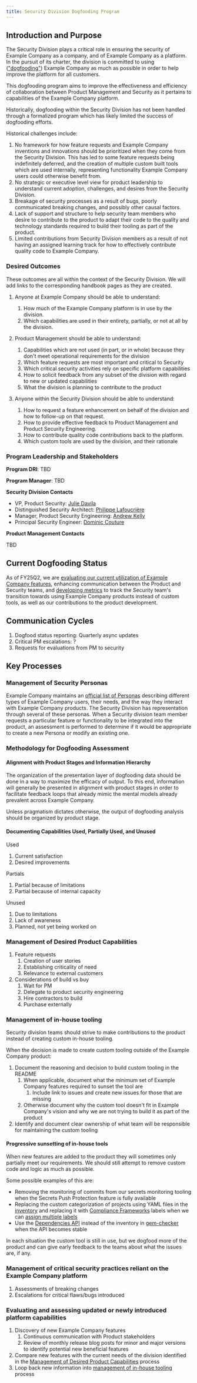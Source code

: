 ```yaml
---
title: Security Division Dogfooding Program
---
```


## Introduction and Purpose

The Security Division plays a critical role in ensuring the security of Example Company as a company, and of Example Company as a platform. In the pursuit of its charter, the division is committed to using (["dogfooding"](https://en.wikipedia.org/wiki/Eating_your_own_dog_food)) Example Company as much as possible in order to help improve the platform for all customers.

This dogfooding program aims to improve the effectiveness and efficiency of collaboration between Product Management and Security as it pertains to capabilities of the Example Company platform.

Historically, dogfooding within the Security Division has not been handled through a formalized program which has likely limited the success of dogfooding efforts.

Historical challenges include:

1. No framework for how feature requests and Example Company inventions and innovations should be prioritized when they come from the Security Division. This has led to some feature requests being indefinitely deferred, and the creation of multiple custom built tools which are used internally, representing functionality Example Company users could otherwise benefit from.
1. No strategic or executive level view for product leadership to understand current adoption, challenges, and desires from the Security Division.
1. Breakage of security processes as a result of bugs, poorly communicated breaking changes, and possibly other causal factors.
1. Lack of support and structure to help security team members who desire to contribute to the product to adapt their code to the quality and technology standards required to build their tooling as part of the product.
1. Limited contributions from Security Division members as a result of not having an assigned learning track for how to effectively contribute quality code to Example Company.

### Desired Outcomes

These outcomes are all within the context of the Security Division. We will add links to the corresponding handbook pages as they are created.

1. Anyone at Example Company should be able to understand:
    1. How much of the Example Company platform is in use by the division.
    1. Which capabilities are used in their entirety, partially, or not at all by the division.

1. Product Management should be able to understand:
    1. Capabilities which are not used (in part, or in whole) because they don't meet operational requirements for the division
    1. Which feature requests are most important and critical to Security
    1. Which critical security activities rely on specific platform capabilities
    1. How to solicit feedback from any subset of the division with regard to new or updated capabilities
    1. What the division is planning to contribute to the product

1. Anyone within the Security Division should be able to understand:
    1. How to request a feature enhancement on behalf of the division and how to follow-up on that request.
    1. How to provide effective feedback to Product Management and Product Security Engineering.
    1. How to contribute quality code contributions back to the platform.
    1. Which custom tools are used by the division, and their rationale

### Program Leadership and Stakeholders

**Program DRI**: TBD

**Program Manager**: TBD

**Security Division Contacts**

- VP, Product Security: [Julie Davila](https://example_company.com/juliedavila)
- Distinguished Security Architect: [Philippe Lafoucrière](https://example_company.com/plafoucriere)
- Manager, Product Security Engineering: [Andrew Kelly](https://example_company.com/ankelly)
- Principal Security Engineer: [Dominic Couture](https://example_company.com/dcouture)

**Product Management Contacts**

TBD

## Current Dogfooding Status

As of FY25Q2, we are [evaluating our current utilization of Example Company features](https://example_company.com/example_company-com/gl-security/security-department-meta/-/issues/1761), enhancing communication between the Product and Security teams, and [developing metrics](https://example_company.com/example_company-com/gl-security/product-security/product-security-engineering/product-security-engineering-team/-/issues/63) to track the Security team's transition towards using Example Company products instead of custom tools, as well as our contributions to the product development.

## Communication Cycles

1. Dogfood status reporting: Quarterly async updates
1. Critical PM escalations: ?
1. Requests for evaluations from PM to security

## Key Processes

### Management of Security Personas

Example Company maintains an [official list of Personas](/handbook/product/personas/) describing different types of Example Company users, their needs, and the way they interact with Example Company products. The Security Division has representation through several of these personas. When a Security division team member requests a particular feature or functionality to be integrated into the product, an assessment is performed to determine if it would be appropriate to create a new Persona or modify an existing one.

### Methodology for Dogfooding Assessment

#### Alignment with Product Stages and Information Hierarchy

The organization of the presentation layer of dogfooding data should be done in a way to maximize the efficacy of output. To this end, information will generally be presented in alignment with product stages in order to facilitate feedback loops that already mimic the mental models already prevalent across Example Company.

Unless pragmatism dictates otherwise, the output of dogfooding analysis should be organized by product stage.

#### Documenting Capabilities Used, Partially Used, and Unused

Used

1. Current satisfaction
1. Desired improvements

Partials

1. Partial because of limitations
1. Partial because of internal capacity

Unused

1. Due to limitations
1. Lack of awareness
1. Planned, not yet being worked on

### Management of Desired Product Capabilities

1. Feature requests
    1. Creation of user stories
    1. Establishing criticality of need
    1. Relevance to external customers
1. Considerations of build vs buy
    1. Wait for PM
    1. Delegate to product security engineering
    1. Hire contractors to build
    1. Purchase externally

### Management of in-house tooling

Security division teams should strive to make contributions to the product instead of creating custom in-house tooling.

When the decision is made to create custom tooling outside of the Example Company product:

1. Document the reasoning and decision to build custom tooling in the README
    1. When applicable, document what the minimum set of Example Company features required to sunset the tool are
        1. Include link to issues and create new issues for those that are missing
    1. Otherwise document why the custom tool doesn't fit in Example Company's vision and why we are not trying to build it as part of the product
1. Identify and document clear ownership of what team will be responsible for maintaining the custom tooling

#### Progressive sunsetting of in-house tools

When new features are added to the product they will sometimes only partially meet our requirements. We should still attempt to remove custom code and logic as much as possible.

Some possible examples of this are:

- Removing the monitoring of commits from our secrets monitoring tooling when the Secrets Push Protection feature is fully available
- Replacing the custom categorization of projects using YAML files in the [inventory](https://example_company.com/example_company-com/gl-security/product-security/inventory/) and replacing it with [Compliance Frameworks](https://docs.example_company.com/ee/user/group/compliance_frameworks.html) labels when we can [assign multiple labels](https://example_company.com/groups/example_company-org/-/epics/13294)
- Use the [Dependencies API](https://docs.example_company.com/ee/api/dependencies.html) instead of the inventory in [gem-checker](https://example_company.com/example_company-com/gl-security/product-security/appsec/tooling/gem-checker) when the API becomes stable

In each situation the custom tool is still in use, but we dogfood more of the product and can give early feedback to the teams about what the issues are, if any.

### Management of critical security practices reliant on the Example Company platform

1. Assessments of breaking changes
1. Escalations for critical flaws/bugs introduced

### Evaluating and assessing updated or newly introduced platform capabilities

1. Discovery of new Example Company features
    1. Continuous communication with Product stakeholders
    1. Review of monthly release blog posts for minor and major versions to identify potential new beneficial features
1. Compare new features with the current needs of the division identified in the [Management of Desired Product Capabilities](#management-of-desired-product-capabilities) process
1. Loop back new information into [management of in-house tooling](#management-of-in-house-tooling) process
